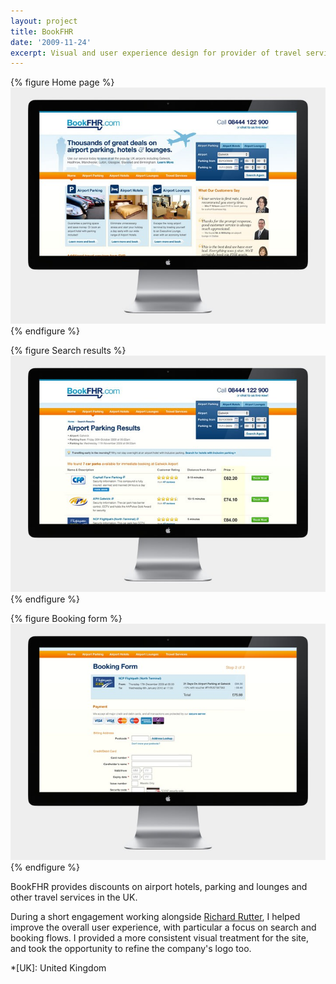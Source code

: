 ```yaml
---
layout: project
title: BookFHR
date: '2009-11-24'
excerpt: Visual and user experience design for provider of travel services
---
```

{% figure Home page %}
![](/assets/images/projects/bookfhr/0.jpg)
{% endfigure %}

{% figure Search results %}
![](/assets/images/projects/bookfhr/1.jpg)
{% endfigure %}

{% figure Booking form %}
![](/assets/images/projects/bookfhr/2.jpg)
{% endfigure %}

BookFHR provides discounts on airport hotels, parking and lounges and other travel services in the UK.

During a short engagement working alongside [Richard Rutter][1], I helped improve the overall user experience, with particular a focus on search and booking flows. I provided a more consistent visual treatment for the site, and took the opportunity to refine the company's logo too.

[1]: http://clearleft.com/is/richard-rutter/

*[UK]: United Kingdom
